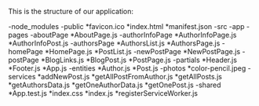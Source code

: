 
This is the structure of our application:

-node_modules
-public
  *favicon.ico
  *index.html
  *manifest.json
-src
  -app
   -pages
    -aboutPage
      *AboutPage.js
    -authorInfoPage
      *AuthorInfoPage.js
      *AuthorInfoPost.js
    -authorsPage
      *AuthorsList.js
      *AuthorsPage.js
    -homePage
      *HomePage.js
      *PostList.js
    -newPostPage
      *NewPostPage.js
    -postPage
      *BlogLinks.js
      *BlogPost.js
      *PostPage.js
  -partials
    *Header.js
    *Footer.js
  *App.js
  -entities
    *Author.js
    *Post.js
  -photos
    *color-pencil.jpeg
  -services
    *addNewPost.js
    *getAllPostFromAuthor.js
    *getAllPosts.js
    *getAuthorsData.js
    *getOneAuthorData.js
    *getOnePost.js
  -shared
  *App.test.js
  *index.css
  *index.js
  *registerServiceWorker.js
